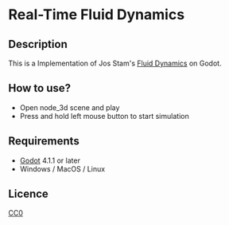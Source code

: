 # Real-Time Fluid Dynamics

## Description
This is a Implementation of Jos Stam's [Fluid Dynamics]("http://www.dgp.toronto.edu/people/stam/reality/Research/pdf/ns.pdf") on Godot.

## How to use?
- Open node_3d scene and play
- Press and hold left mouse button to start simulation

## Requirements
- [Godot]("https://godotengine.org/") 4.1.1 or later
- Windows / MacOS / Linux

## Licence
[CC0]("https://creativecommons.org/share-your-work/public-domain/cc0/")
